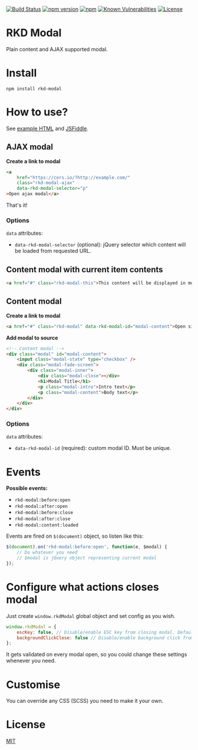 [![Build Status](https://travis-ci.org/renekorss/rkd-modal.svg?branch=master)](https://travis-ci.org/renekorss/rkd-modal)
[![npm version](https://badge.fury.io/js/rkd-modal.svg)](https://badge.fury.io/js/rkd-modal)
[![npm](https://img.shields.io/npm/dt/rkd-modal.svg)](https://www.npmjs.com/package/rkd-modal)
[![Known Vulnerabilities](https://snyk.io/test/github/renekorss/rkd-modal/badge.svg?targetFile=package.json)](https://snyk.io/test/github/renekorss/rkd-modal?targetFile=package.json)
[![License](https://img.shields.io/badge/license-MIT-blue.svg)](LICENSE)

# RKD Modal
Plain content and AJAX supported modal.

# Install

`npm install rkd-modal`

# How to use?

See [example HTML](src/example/index.html) and [JSFiddle](https://jsfiddle.net/ReneKorss/m3vLr09u/).

## AJAX modal

**Create a link to modal**

````html
<a
    href="https://cors.io/?http://example.com/"
    class="rkd-modal-ajax"
    data-rkd-modal-selector="p"
>Open ajax modal</a>
````

That's it!

### Options

`data` attributes:

- `data-rkd-modal-selector` (optional): jQuery selector which content will be loaded from requested URL.

## Content modal with current item contents

````html
<a href="#" class="rkd-modal-this">This content will be displayed in modal</a>
````

## Content modal

**Create a link to modal**

````html
<a href="#" class="rkd-modal" data-rkd-modal-id="modal-content">Open simple content modal</a>
````

**Add modal to source**

````html
<!-- Content modal -->
<div class="modal" id="modal-content">
    <input class="modal-state" type="checkbox" />
    <div class="modal-fade-screen">
        <div class="modal-inner">
            <div class="modal-close"></div>
            <h1>Modal Title</h1>
            <p class="modal-intro">Intro text</p>
            <p class="modal-content">Body text</p>
        </div>
    </div>
</div>
````

### Options

`data` attributes:

- `data-rkd-modal-id` (required): custom modal ID. Must be unique.

# Events

**Possible events:**

- `rkd-modal:before:open`
- `rkd-modal:after:open`
- `rkd-modal:before:close`
- `rkd-modal:after:close`
- `rkd-modal:content:loaded`

Events are fired on `$(document)` object, so listen like this:

````javascript
$(document).on('rkd-modal:before:open', function(e, $modal) {
    // Do whatever you need
    // $modal is jQuery object representing current modal
});
````

# Configure what actions closes modal

Just create `window.rkdModal` global object and set config as you wish.

````javascript
window.rkdModal = {
    escKey: false, // Disable/enable ESC key from closing modal. Default: true
    backgroundClickClose: false // Disable/enable background click from closing modal. Default: true
};
````

It gets validated on every modal open, so you could change these settings whenever you need.

# Customise

You can override any CSS (SCSS) you need to make it your own.

# License

[MIT](LICENSE)
